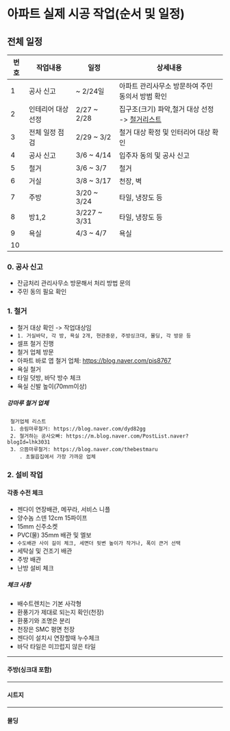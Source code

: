 
# 아파트 실제 시공 작업(순서 및 일정)

## 전체 일정

|번호|작업내용|일정    |상세내용|
|---|---   |---    |---  |
|1  |공사 신고|~ 2/24일      |아파트 관리사무소 방문하여 주민 동의서 방범 확인|
|2  |인테리어 대상 선정|2/27 ~ 2/28 | 집구조(크기) 파악,철거 대상 선정 -> [철거리스트](https://docs.google.com/spreadsheets/d/1feQfSmLeSXL9qmGNY3rPTAYgB-WuFDfenE1gvpThOqE/edit#gid=0) |                        
|3  |전체 일정 점검 |2/29 ~ 3/2 | 철거 대상 확정 및 인터리어 대상 확인|
|4  |공사 신고     |3/6 ~ 4/14 | 입주자 동의 및 공사 신고 | 
|5  |철거         |3/6 ~ 3/7  | 철거                    |
|6  |거실         |3/8 ~ 3/17  | 천장, 벽                 |
|7  |주방         |3/20 ~ 3/24  | 타일, 냉장도 등      |
|8  |방1,2       |3/227 ~ 3/31  | 타일, 냉장도 등      |
|9  |욕실        | 4/3 ~ 4/7 |  욕실
|10 |



### 0. 공사 신고
* 잔금처리 관리사무소 방문해서 처리 방법 문의
* 주민 동의 필요 확인


### 1. 철거
* 철거 대상 확인 -> 작업대상임
* ``` 1. 거실바닥, 각 방, 욕실 2개, 현관중문, 주방싱크대, 몰딩, 각 방문 등   ```
* 셀프 철거 진행
* 철거 업체 방문
 * 아파트 바로 엽 철거 업체: https://blog.naver.com/pis8767  
* 욕실 철거
 * 타일 덧방, 바닥 방수 체크
 * 욕실 신발 높이(70mm이상)  

##### 강마루 철거 업체
```
 철거업체 리스트
 1. 송림마루철거: https://blog.naver.com/dyd82gg
 2. 철거하는 공사오빠: https://m.blog.naver.com/PostList.naver?blogId=lhk3031
 3. 으뜸마루철거: https://blog.naver.com/thebestmaru
    . 초월읍집에서 가장 가까운 업체
```

### 2. 설비 작업
#### 각종 수전 체크
* 젠다이 연장배관, 메꾸라, 서비스 니플
 * 양수놈 스덴 12cm  15파이프
 * 15mm 신주소켓
 * PVC(물) 35mm 배관 및 엘보 
 *  ``` 수도배관 사이 길이 체크, 세면더 뒷변 높이가 작거나, 폭이 큰거 선택 ```
* 세탁실 및 건조기 배관
* 주방 배관
* 난방 설비 체크


##### 체크 사항
* 배수트렌치는 기본 사각형
* 환풍기가 제대로 되는지 확인(천장)
* 환풍기와 조명은 분리
* 천장은 SMC 평면 천장
* 젠다이 설치시 연장할때 누수체크
* 바닥 타일은 미끄럽지 않은 타일

---------------

#### 주방(싱크대 포함)

--------

#### 시트지

--------

#### 몰딩
